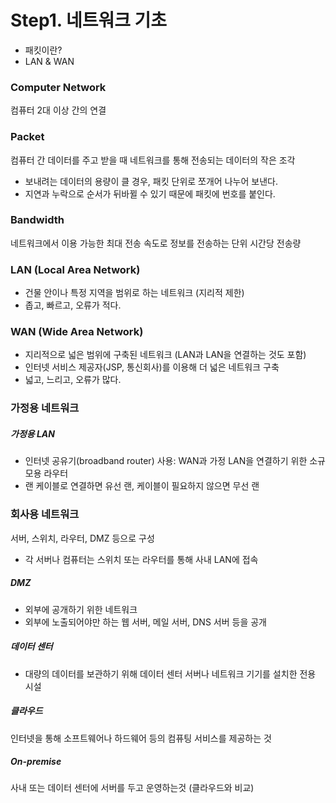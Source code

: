 # Step1. 네트워크 기초
  - 패킷이란?
  - LAN & WAN

###  Computer Network

컴퓨터 2대 이상 간의 연결

### Packet
컴퓨터 간 데이터를 주고 받을 때 네트워크를 통해 전송되는 데이터의 작은 조각
- 보내려는 데이터의 용량이 클 경우, 패킷 단위로 쪼개어 나누어 보낸다.
- 지연과 누락으로 순서가 뒤바뀔 수 있기 때문에 패킷에 번호를 붙인다.

### Bandwidth
네트워크에서 이용 가능한 최대 전송 속도로 정보를 전송하는 단위 시간당 전송량

### LAN (Local Area Network)
- 건물 안이나 특정 지역을 범위로 하는 네트워크 (지리적 제한)
- 좁고, 빠르고, 오류가 적다.

### WAN (Wide Area Network)
- 지리적으로 넓은 범위에 구축된 네트워크 (LAN과 LAN을 연결하는 것도 포함)
- 인터넷 서비스 제공자(JSP, 통신회사)를 이용해 더 넓은 네트워크 구축
- 넓고, 느리고, 오류가 많다.

### 가정용 네트워크
##### 가정용 LAN
- 인터넷 공유기(broadband router) 사용: WAN과 가정 LAN을 연결하기 위한 소규모용 라우터
- 랜 케이블로 연결하면 유선 랜, 케이블이 필요하지 않으면 무선 랜

### 회사용 네트워크
서버, 스위치, 라우터, DMZ 등으로 구성
- 각 서버나 컴퓨터는 스위치 또는 라우터를 통해 사내 LAN에 접속
##### DMZ
- 외부에 공개하기 위한 네트워크
- 외부에 노출되어야만 하는 웹 서버, 메일 서버, DNS 서버 등을 공개
##### 데이터 센터
- 대량의 데이터를 보관하기 위해 데이터 센터 서버나 네트워크 기기를 설치한 전용 시설
##### 클라우드
인터넷을 통해 소프트웨어나 하드웨어 등의 컴퓨팅 서비스를 제공하는 것
##### On-premise
사내 또는 데이터 센터에 서버를 두고 운영하는것 (클라우드와 비교)